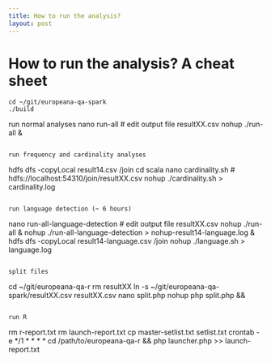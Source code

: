 ```yaml
---
title: How to run the analysis?
layout: post
---
```


# How to run the analysis? A cheat sheet

```
cd ~/git/europeana-qa-spark
./build
```

run normal analyses
nano run-all
	# edit output file resultXX.csv
nohup ./run-all &
```

run frequency and cardinality analyses
```
hdfs dfs -copyLocal result14.csv /join
cd scala
nano cardinality.sh
	# hdfs://localhost:54310/join/resultXX.csv
nohup ./cardinality.sh > cardinality.log
```

run language detection (~ 6 hours)
```
nano run-all-language-detection
	# edit output file resultXX.csv
nohup ./run-all &
nohup ./run-all-language-detection > nohup-result14-language.log &
hdfs dfs -copyLocal result14-language.csv /join
nohup ./language.sh > language.log
```

split files
```
cd ~/git/europeana-qa-r
rm resultXX
ln -s ~/git/europeana-qa-spark/resultXX.csv resultXX.csv
nano split.php
nohup php split.php &&
```

run R
```
rm r-report.txt
rm launch-report.txt
cp master-setlist.txt setlist.txt
crontab -e
	*/1 * * * * cd /path/to/europeana-qa-r && php launcher.php >> launch-report.txt
```
